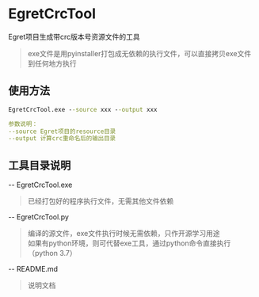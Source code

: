 # EgretCrcTool
Egret项目生成带crc版本号资源文件的工具
> exe文件是用pyinstaller打包成无依赖的执行文件，可以直接拷贝exe文件到任何地方执行

## 使用方法
```cmd
EgretCrcTool.exe --source xxx --output xxx
```

```yaml
参数说明：
--source Egret项目的resource目录
--output 计算crc重命名后的输出目录
```

## 工具目录说明
-- EgretCrcTool.exe  
> 已经打包好的程序执行文件，无需其他文件依赖
  
-- EgretCrcTool.py
> 编译的源文件，exe文件执行时候无需依赖，只作开源学习用途  
> 如果有python环境，则可代替exe工具，通过python命令直接执行（python 3.7）

-- README.md
> 说明文档